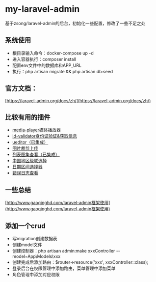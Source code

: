 # my-laravel-admin
基于zsong/laravel-admin的后台，初始化一些配置，修改了一些不足之处

## 系统使用
- 根目录输入命令：docker-compose up -d
- 进入容器执行：composer install
- 配置env文件中的数据库和APP_URL
- 执行：php artisan migrate && php artisan db:seed

## 官方文档：
[https://laravel-admin.org/docs/zh/](https://laravel-admin.org/docs/zh/)

## 比较有用的插件
- [media-player媒体播放器](https://github.com/laravel-admin-extensions/media-player)
- [id-validator身份证验证&获取信息](https://github.com/laravel-admin-extensions/id-validator)
- [ueditor（已集成）](https://github.com/laravel-admin-extensions/UEditor)
- [图片裁剪上传](https://github.com/laravel-admin-extensions/cropper)
- [列表图集查看（已集成）](https://github.com/laravel-admin-extensions/grid-lightbox)
- [中国地区级联选择](https://github.com/laravel-admin-extensions/china-distpicker)
- [日期区间选择器](https://github.com/laravel-admin-extensions/daterangepicker)
- [错误日志查看](https://github.com/laravel-admin-extensions/reporter)


## 一些总结
[http://www.gaoqinghd.com/laravel-admin框架使用](http://www.gaoqinghd.com/laravel-admin框架使用)

## 添加一个crud
- 写migration创建数据表
- 创建model文件
- 创建控制器：php artisan admin:make xxxController --model=App\\Models\\xxx
- 创建完成后添加路由：$router->resource('xxx', xxxController::class);
- 登录后台在权限管理中添加路由，菜单管理中添加菜单
- 角色管理中添加对应权限
